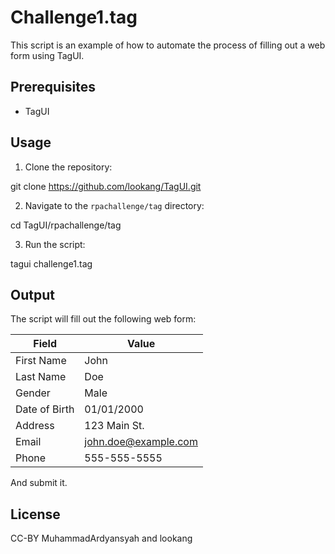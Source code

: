 # Challenge1.tag

This script is an example of how to automate the process of filling out a web form using TagUI.

## Prerequisites

- TagUI

## Usage

1. Clone the repository:


git clone https://github.com/lookang/TagUI.git


2. Navigate to the `rpachallenge/tag` directory:


cd TagUI/rpachallenge/tag


3. Run the script:


tagui challenge1.tag


## Output

The script will fill out the following web form:

| **Field** | **Value** |
|-----------|-----------|
| First Name | John      |
| Last Name  | Doe       |
| Gender    | Male      |
| Date of Birth | 01/01/2000 |
| Address | 123 Main St. |
| Email | john.doe@example.com |
| Phone | 555-555-5555 |

And submit it.

## License

CC-BY MuhammadArdyansyah and lookang
